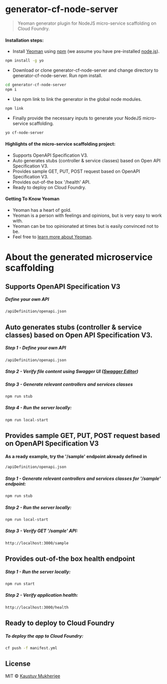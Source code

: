 # generator-cf-node-server
> Yeoman generator plugin for NodeJS micro-service scaffolding on Cloud Foundry.

#### Installation steps:

- Install [Yeoman](http://yeoman.io) using [npm](https://www.npmjs.com/) (we assume you have pre-installed [node.js](https://nodejs.org/)).

```bash
npm install -g yo
```
- Download or clone generator-cf-node-server and change directory to generator-cf-node-server. Run npm install.

```bash
cd generator-cf-node-server
npm i
```

- Use npm link to link the generator in the global node modules.

```bash
npm link
```

- Finally provide the necessary inputs to generate your NodeJS micro-service scaffolding.

```bash
yo cf-node-server
```

#### Highlights of the micro-service scaffolding project:
- Supports OpenAPI Specification V3.
- Auto generates stubs (controller & service classes) based on Open API Specification V3.
- Provides sample GET, PUT, POST request based on OpenAPI Specification V3.
- Provides out-of-the box '/health' API.
- Ready to deploy on Cloud Foundry.

#### Getting To Know Yeoman

 * Yeoman has a heart of gold.
 * Yeoman is a person with feelings and opinions, but is very easy to work with.
 * Yeoman can be too opinionated at times but is easily convinced not to be.
 * Feel free to [learn more about Yeoman](http://yeoman.io/).
 
# About the generated microservice scaffolding

## Supports OpenAPI Specification V3
##### Define your own API
```bash
/apiDefinition/openapi.json
```
## Auto generates stubs (controller & service classes) based on Open API Specification V3.
##### Step 1 - Define your own API
```bash
/apiDefinition/openapi.json
```
##### Step 2 - Verify file content using Swagger UI ([Swagger Editor](https://editor.swagger.io/))
##### Step 3 - Generate relevant controllers and services classes
```bash
npm run stub
```
##### Step 4 - Run the server locally:
```bash
npm run local-start
```
## Provides sample GET, PUT, POST request based on OpenAPI Specification V3
#### As a ready example, try the '/sample' endpoint akready defined in 
```bash
/apiDefinition/openapi.json
```
##### Step 1 - Generate relevant controllers and services classes for '/sample' endpoint:
```bash
npm run stub
```
##### Step 2 - Run the server locally:
```bash
npm run local-start
```
##### Step 3 - Verify GET '/sample' API:
```bash
http://localhost:3000/sample
```
## Provides out-of-the box health endpoint
##### Step 1 - Run the server locally:
```bash
npm run start
```
##### Step 2 - Verify application health:
```bash
http://localhost:3000/health
```
## Ready to deploy to Cloud Foundry
##### To deploy the app to Cloud Foundry:
```bash
cf push -f manifest.yml
```
## License

MIT © [Kaustuv Mukherjee]()


[npm-image]: https://badge.fury.io/js/generator-cf-node-server.svg
[npm-url]: https://npmjs.org/package/generator-cf-node-server
[travis-image]: https://travis-ci.org/KaustuvMukherjee/generator-cf-node-server.svg?branch=master
[travis-url]: https://travis-ci.org/KaustuvMukherjee/generator-cf-node-server
[daviddm-image]: https://david-dm.org/KaustuvMukherjee/generator-cf-node-server.svg?theme=shields.io
[daviddm-url]: https://david-dm.org/KaustuvMukherjee/generator-cf-node-server
